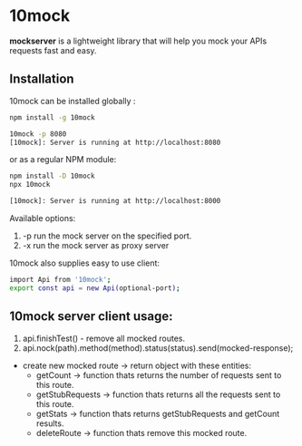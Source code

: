# 10mock

**mockserver** is a lightweight library that will help you mock your APIs
requests fast and easy.

## Installation

10mock can be installed globally :

```bash
npm install -g 10mock

10mock -p 8080
[10mock]: Server is running at http://localhost:8080
```

or as a regular NPM module:

```bash
npm install -D 10mock
npx 10mock

[10mock]: Server is running at http://localhost:8000

```

Available options:
<br/>

1.  -p run the mock server on the specified port.
2.  -x run the mock server as proxy server

10mock also supplies easy to use client:

```bash
import Api from '10mock';
export const api = new Api(optional-port);

```

## 10mock server client usage:

1. api.finishTest() - remove all mocked routes.
2. api.nock(path).method(method).status(status).send(mocked-response);

- create new mocked route &#8594; return object with these entities:
  - getCount &#8594; function thats returns the number of requests sent to this route.
  - getStubRequests &#8594; function thats returns all the requests sent to this route.
  - getStats &#8594; function thats returns getStubRequests and getCount results.
  - deleteRoute &#8594; function thats remove this mocked route.
